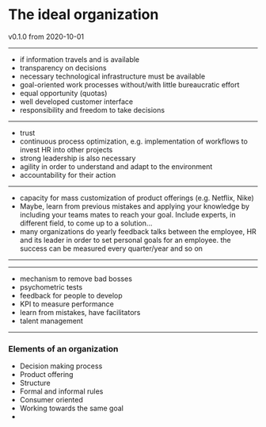 # The ideal organization

v0.1.0 from 2020-10-01

---

- if information travels and is available
- transparency on decisions
- necessary technological infrastructure must be available
- goal-oriented work processes without/with little bureaucratic effort
- equal opportunity (quotas)
- well developed customer interface
- responsibility and freedom to take decisions

---

- trust
- continuous process optimization, e.g. implementation of workflows to invest HR into other projects
- strong leadership is also necessary
- agility in order to understand and adapt to the environment
- accountability for their action

---

- capacity for mass customization of product offerings (e.g. Netflix, Nike)
- Maybe, learn from previous mistakes and applying your knowledge by including your teams mates to reach your goal. Include experts, in different field, to come up to a solution...
- many organizations do yearly feedback talks between the employee, HR and its leader in order to set personal goals for an employee. the success can be measured every quarter/year and so on

---

---

- mechanism to remove bad bosses
- psychometric tests
- feedback for people to develop
- KPI to measure performance
- learn from mistakes, have facilitators
- talent management

---

### Elements of an organization

- Decision making process
- Product offering
- Structure
- Formal and informal rules
- Consumer oriented
- Working towards the same goal
-
